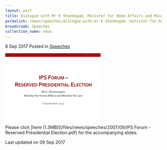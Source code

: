 ```yaml
---
layout: post
title: Dialogue with Mr K Shanmugam, Minister for Home Affairs and Minister for Law, at the Institute of Policy Studies Forum on the Reserved Presidential Election
permalink: /news/speeches/dialogue-with-mr-k-shanmugam--minister-for-home-affairs-and-mini
breadcrumb: Speeches
collection_name: news
---
```


8 Sep 2017 Posted in [Speeches](/news/speeches)

![IPS](/images/news/speeches/1504934866944.jpg)



Please click [here (1.3MB)](/files/news/speeches/2007/09/IPS Forum - Reserved Presidential Election.pdf) for the accompanying slides.

<p class="right-side-updated">Last updated on 09 Sep 2017</p>
